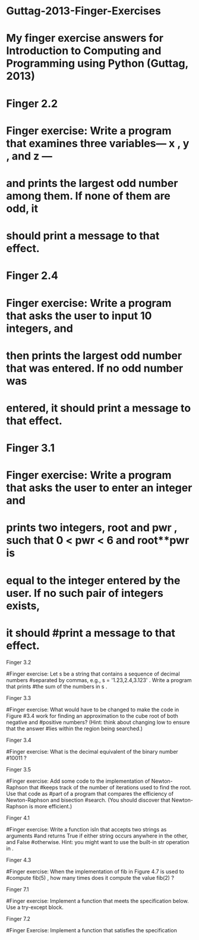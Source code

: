 # Guttag-2013-Finger-Exercises
# My finger exercise answers for Introduction to Computing and Programming using Python (Guttag, 2013)

# Finger 2.2
# Finger exercise: Write a program that examines three variables— x , y , and z — 
# and prints the largest odd number among them. If none of them are odd, it 
# should print a message to that effect.

# Finger 2.4
# Finger exercise: Write a program that asks the user to input 10 integers, and
# then prints the largest odd number that was entered. If no odd number was 
# entered, it should print a message to that effect.

# Finger 3.1
# Finger exercise: Write a program that asks the user to enter an integer and
# prints two integers, root and pwr , such that 0 < pwr < 6 and root**pwr is 
# equal to the integer entered by the user. If no such pair of integers exists,
# it should #print a message to that effect.

Finger 3.2

#Finger exercise: Let s be a string that contains a sequence of decimal numbers #separated by commas, e.g., s = '1.23,2.4,3.123' . Write a program that prints #the sum of the numbers in s .

Finger 3.3

#Finger exercise: What would have to be changed to make the code in Figure #3.4 work for finding an approximation to the cube root of both negative and #positive numbers? (Hint: think about changing low to ensure that the answer #lies within the region being searched.)

Finger 3.4

#Finger exercise: What is the decimal equivalent of the binary number #10011 ?

Finger 3.5

#Finger exercise: Add some code to the implementation of Newton-Raphson that #keeps track of the number of iterations used to find the root. Use that code as #part of a program that compares the efficiency of Newton-Raphson and bisection #search. (You should discover that Newton-Raphson is more efficient.)

Finger 4.1

#Finger exercise: Write a function isIn that accepts two strings as arguments #and returns True if either string occurs anywhere in the other, and False #otherwise. Hint: you might want to use the built-in str operation in .

Finger 4.3

#Finger exercise: When the implementation of fib in Figure 4.7 is used to #compute fib(5) , how many times does it compute the value fib(2) ?

Finger 7.1

#Finger exercise: Implement a function that meets the specification below. Use a try-except block.

Finger 7.2

#Finger Exercise: Implement a function that satisfies the specification

